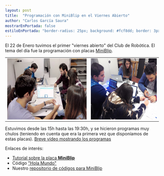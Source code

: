 ```yaml
---
layout: post
title:  "Programación con MiniBlip en el Viernes Abierto"
author: "Carlos García Saura"
mostrarEnPortada: false
estiloEnPortada: "border-radius: 25px; background: #fcf8dd; border: 3px solid #fcdb05; padding: 20px; width: 100%;"
---
```


El 22 de Enero tuvimos el primer "viernes abierto" del Club de Robótica. El tema del día fue la programación con placas [MiniBlip](http://hack-miniblip.github.io/).

<table border="0" width="100%">
  <tr>
    <td>
      <img src="/actividades/PuertasAbiertas/2016_ViernesAbierto22enero/2016-01-22 16.40.04.jpg" height="200px"/><br/>
    </td>
    <td>
      <img src="/actividades/PuertasAbiertas/2016_ViernesAbierto22enero/2016-01-22 18.56.21.jpg" height="200px"/><br/>
    </td>
  </tr>
</table>

Estuvimos desde las 15h hasta las 19:30h, y se hicieron programas muy chulos (teniendo en cuenta que era la primera vez que disponíamos de estas placas).
[Breve vídeo mostrando los programas](https://www.youtube.com/watch?v=kXnsSy88V4Q)

Enlaces de interés:

- [Tutorial sobre la placa **MiniBlip**](http://hack-miniblip.github.io/programar.html)
- Código ["Hola Mundo"](https://developer.mbed.org/users/carlosgs/code/blip_hola_mundo/file/49f15045d34a/main.cpp)
- Nuestro [repositorio de códigos para MiniBlip](https://github.com/CRM-UAM/Miniblip_ejemplos)

<br/>
